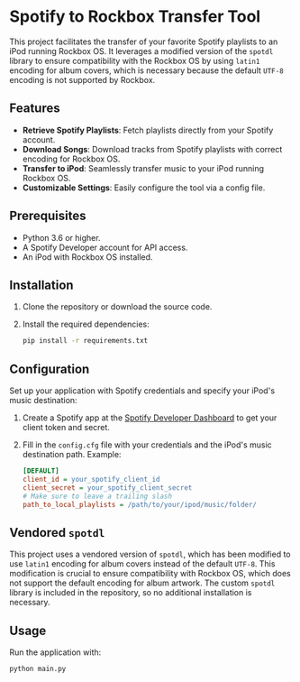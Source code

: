 # Spotify to Rockbox Transfer Tool

This project facilitates the transfer of your favorite Spotify playlists to an iPod running Rockbox OS. It leverages a modified version of the `spotdl` library to ensure compatibility with the Rockbox OS by using `latin1` encoding for album covers, which is necessary because the default `UTF-8` encoding is not supported by Rockbox.

## Features

- **Retrieve Spotify Playlists**: Fetch playlists directly from your Spotify account.
- **Download Songs**: Download tracks from Spotify playlists with correct encoding for Rockbox OS.
- **Transfer to iPod**: Seamlessly transfer music to your iPod running Rockbox OS.
- **Customizable Settings**: Easily configure the tool via a config file.

## Prerequisites

- Python 3.6 or higher.
- A Spotify Developer account for API access.
- An iPod with Rockbox OS installed.

## Installation

1. Clone the repository or download the source code.
2. Install the required dependencies:

    ```sh
    pip install -r requirements.txt
    ```

## Configuration

Set up your application with Spotify credentials and specify your iPod's music destination:

1. Create a Spotify app at the [Spotify Developer Dashboard](https://developer.spotify.com/dashboard/) to get your client token and secret.
2. Fill in the `config.cfg` file with your credentials and the iPod's music destination path. Example:

    ```cfg
   [DEFAULT]
   client_id = your_spotify_client_id
   client_secret = your_spotify_client_secret
   # Make sure to leave a trailing slash
   path_to_local_playlists = /path/to/your/ipod/music/folder/
    ```

## Vendored `spotdl`

This project uses a vendored version of `spotdl`, which has been modified to use `latin1` encoding for album covers instead of the default `UTF-8`. This modification is crucial to ensure compatibility with Rockbox OS, which does not support the default encoding for album artwork. The custom `spotdl` library is included in the repository, so no additional installation is necessary.

## Usage

Run the application with:

```sh
python main.py
